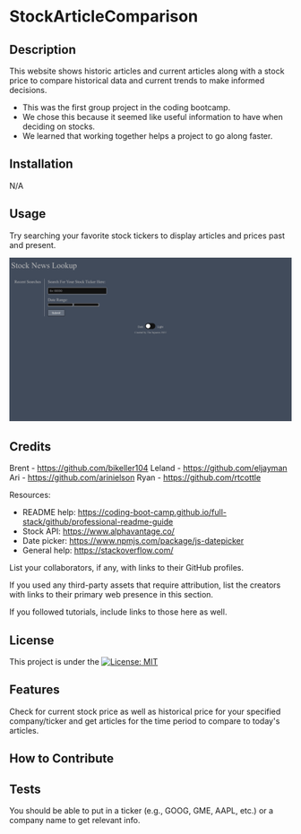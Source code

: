 # StockArticleComparison

## Description

This website shows historic articles and current articles along with a stock price to compare historical data and current trends to make informed decisions.

<!-- TODO: Fill these out below-->

- This was the first group project in the coding bootcamp.
- We chose this because it seemed like useful information to have when deciding on stocks.
- We learned that working together helps a project to go along faster.

## Installation

N/A

## Usage

Try searching your favorite stock tickers to display articles and prices past and present.

<!-- TODO: add a link to the published site here -->

![Screenshot](./screenshot.png)

## Credits

Brent - https://github.com/bikeller104
Leland - https://github.com/eljayman
Ari - https://github.com/arinielson
Ryan - https://github.com/rtcottle

Resources:

- README help: https://coding-boot-camp.github.io/full-stack/github/professional-readme-guide
- Stock API: https://www.alphavantage.co/
- Date picker: https://www.npmjs.com/package/js-datepicker
- General help: https://stackoverflow.com/
<!-- TODO: Add API info, resources, etc.  -->

List your collaborators, if any, with links to their GitHub profiles.

If you used any third-party assets that require attribution, list the creators with links to their primary web presence in this section.

If you followed tutorials, include links to those here as well.

## License

This project is under the [![License: MIT](https://img.shields.io/badge/License-MIT-yellow.svg)](./LICENSE)

<!-- TODO: Determine if these below want to be used or not.  -->

## Features

Check for current stock price as well as historical price for your specified company/ticker and get articles for the time period to compare to today's articles.

## How to Contribute

<!-- If you created an application or package and would like other developers to contribute it, you can include guidelines for how to do so. The [Contributor Covenant](https://www.contributor-covenant.org/) is an industry standard, but you can always write your own if you'd prefer. -->

## Tests

You should be able to put in a ticker (e.g., GOOG, GME, AAPL, etc.) or a company name to get relevant info.
